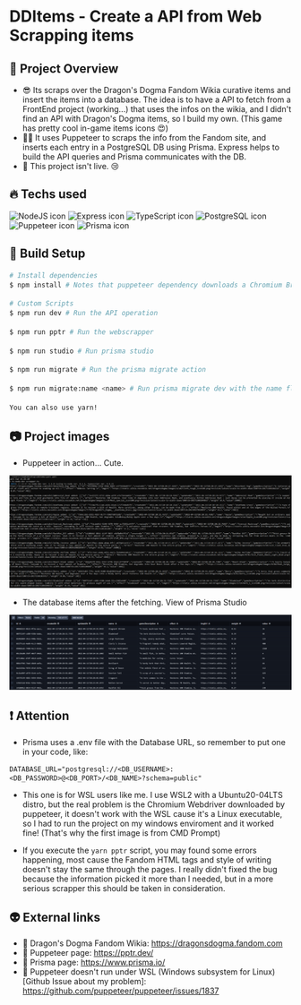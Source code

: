 # DDItems - Create a API from Web Scrapping items

## 👀 Project Overview

- 😎 Its scraps over the Dragon's Dogma Fandom Wikia curative items and insert the items into a database. The idea is to have a API to fetch from a FrontEnd project (working...) that uses the infos on the wikia, and I didn't find an API with Dragon's Dogma items, so I build my own. (This game has pretty cool in-game items icons 😍)
- 👨‍💻 It uses Puppeteer to scraps the info from the Fandom site, and inserts each entry in a PostgreSQL DB using Prisma. Express helps to build the API queries and Prisma communicates with the DB.
- 🔗 This project isn't live. 😢

## 🔥 Techs used

<div style="
    display: inline-block
">
    <img src="https://cdn.jsdelivr.net/gh/devicons/devicon/icons/nodejs/nodejs-original.svg" height="40" width="40" alt="NodeJS icon" />
    <img src="https://cdn.jsdelivr.net/gh/devicons/devicon/icons/express/express-original.svg" height="40" width="40" alt="Express icon" />      
    <img src="https://cdn.jsdelivr.net/gh/devicons/devicon/icons/typescript/typescript-original.svg" height="40" width="40" alt="TypeScript icon"/>
    <img src="https://cdn.jsdelivr.net/gh/devicons/devicon/icons/postgresql/postgresql-original.svg" height="40" width="40" alt="PostgreSQL icon"/>
    <img src="https://user-images.githubusercontent.com/10379601/29446482-04f7036a-841f-11e7-9872-91d1fc2ea683.png" height="40" width="40" alt="Puppeteer icon" />
    <img src="https://encrypted-tbn0.gstatic.com/images?q=tbn:ANd9GcT32_yVIc7pcrXtsNpuhcvPvN9fdNw34_C1caSysU3BUye4ZFtf40iD5QaqrELicKfl8tM&usqp=CAU" height="40" width="40" alt="Prisma icon"/>
</div>

## 🔧 Build Setup

```bash
# Install dependencies
$ npm install # Notes that puppeteer dependency downloads a Chromium Browser, making this a bit longer process

# Custom Scripts
$ npm run dev # Run the API operation

$ npm run pptr # Run the webscrapper 

$ npm run studio # Run prisma studio

$ npm run migrate # Run the prisma migrate action

$ npm run migrate:name <name> # Run prisma migrate dev with the name flag, also you need to pass a name.

You can also use yarn!
```

## 📷 Project images
- Puppeteer in action... Cute.
<img src="./github/images/img1.png" alt="project image 1">

- The database items after the fetching. View of Prisma Studio
<img src="./github/images/img2.png" alt="project image 2">

## ❗ Attention

- Prisma uses a .env file with the Database URL, so remember to put one in your code, like: 

```env
DATABASE_URL="postgresql://<DB_USERNAME>:<DB_PASSWORD>@<DB_PORT>/<DB_NAME>?schema=public"
```

- This one is for WSL users like me. I use WSL2 with a Ubuntu20-04LTS distro, but the real problem is the Chromium Webdriver downloaded by puppeteer, it doesn't work with the WSL cause it's a Linux executable, so I had to run the project on my windows enviroment and it worked fine! (That's why the first image is from CMD Prompt)

- If you execute the `yarn pptr` script, you may found some errors happening, most cause the Fandom HTML tags and style of writing doesn't stay the same through the pages. I really didn't fixed the bug because the information picked it more than I needed, but in a more serious scrapper this should be taken in consideration.

## 👽 External links

- 🔗 Dragon's Dogma Fandom Wikia: https://dragonsdogma.fandom.com
- 🔗 Puppeteer page: https://pptr.dev/
- 🔗 Prisma page: https://www.prisma.io/
- 🔗 Puppeteer doesn't run under WSL (Windows subsystem for Linux) [Github Issue about my problem]: https://github.com/puppeteer/puppeteer/issues/1837